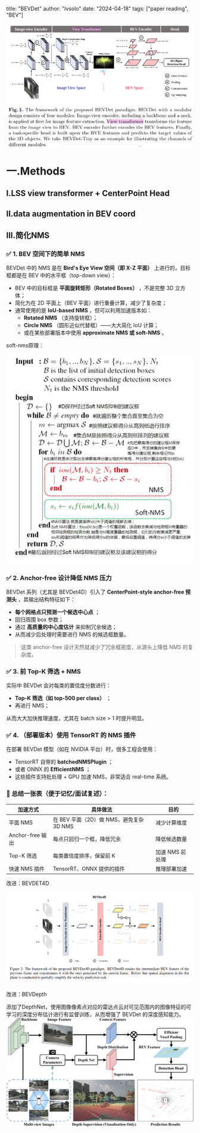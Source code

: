 title: "BEVDet"
author: "lvsolo"
date: "2024-04-18"
tags: ["paper reading",  "BEV"]

![1746682285260](image/BEVDet/1746682285260.png)

# 一.Methods

## I.LSS view transformer + CenterPoint Head

## II.data augmentation in BEV coord

## III.简化NMS

### ✅ 1. **BEV 空间下的简单 NMS**

BEVDet 中的 NMS 是在 **Bird's Eye View 空间（即 X-Z 平面）** 上进行的，目标框都是在 BEV 中的水平框（top-down view）：

* BEV 中的目标框是  **平面旋转矩形（Rotated Boxes）** ，不是完整 3D 立方体；
* 简化为在 2D 平面上（BEV 平面）进行重叠计算，减少了复杂度；
* 通常使用的是  **IoU-based NMS** ，但可以利用加速版本如：
  * **Rotated NMS** （支持旋转框）；
  * **Circle NMS** （圆形近似代替框）——大大简化 IoU 计算；
  * 或在某些部署版本中使用  **approximate NMS 或 soft-NMS** 。

soft-nms原理：

![1746674796570](image/BEVDet/1746674796570.png)

### ✅ 2. **Anchor-free 设计降低 NMS 压力**

BEVDet 系列（尤其是 BEVDet4D）引入了  **CenterPoint-style anchor-free 预测头** ，其输出结构特征如下：

* **每个网格点只预测一个候选中心点** ；
* 回归周围 box 参数；
* 通过 **高质量的中心度估计** 来抑制冗余候选；
* 从而减少后处理时需要进行 NMS 的候选框数量。

> 这类 anchor-free 设计天然就减少了冗余框密度，从源头上降低 NMS 的复杂度。

### ✅ 3. **前 Top-K 筛选 + NMS**

实际中 BEVDet 会对每类的置信度分数进行：

* **Top-K 筛选（如 top-500 per class）** ；
* 再进行 NMS；

从而大大加快推理速度，尤其在 batch size > 1 时提升明显。

### ✅ 4. （部署版本）使用 TensorRT 的 NMS 插件

在部署 BEVDet 模型（如在 NVIDIA 平台）时，很多工程会使用：

* TensorRT 自带的  **batchedNMSPlugin** ；
* 或者 ONNX 的  **EfficientNMS** ；
* 这些插件支持批处理 + GPU 加速 NMS，非常适合 real-time 系统。

### 📌 总结一张表（便于记忆/面试复述）：

| 加速方式         | 具体做法                                 | 目的            |
| ---------------- | ---------------------------------------- | --------------- |
| 平面 NMS         | 在 BEV 平面（2D）做 NMS，避免复杂 3D NMS | 减少计算维度    |
| Anchor-free 输出 | 每点只回归一个框，降低冗余               | 降低候选数量    |
| Top-K 筛选       | 每类置信度排序，保留前 K                 | 加速 NMS 前处理 |
| 快速 NMS 插件    | TensorRT、ONNX 提供的插件                | 推理部署加速    |

改进：BEVDET4D

![1751250965648](image/BEVDet/1751250965648.png)

改进：BEVDepth

添加了DepthNet，使用图像像素点对应的雷达点云对可见范围内的图像特征的可学习的深度分布估计进行有监督训练，从而增强了 BEVDet 的深度感知能力。
![alt text](image/BEVDet/BEVDepth.png)
